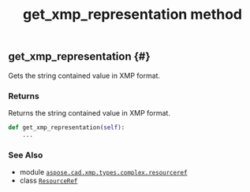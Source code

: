 ﻿---
title: get_xmp_representation method
second_title: Aspose.CAD for Python via .NET API References
description: 
type: docs
weight: 20
url: /aspose.cad.xmp.types.complex.resourceref/resourceref/get_xmp_representation/
is_root: false
---

## get_xmp_representation {#}

Gets the string contained value in XMP format.


### Returns 


Returns the string contained value in XMP format.


```python
def get_xmp_representation(self):
    ...
```





### See Also
* module [`aspose.cad.xmp.types.complex.resourceref`](../../)
* class [`ResourceRef`](/cad/python-net/aspose.cad.xmp.types.complex.resourceref/resourceref)
